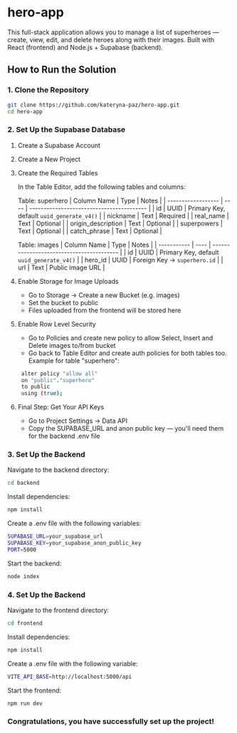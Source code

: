 # hero-app

This full-stack application allows you to manage a list of superheroes — create, view, edit, and delete heroes along with their images. Built with React (frontend) and Node.js + Supabase (backend).

## How to Run the Solution

### 1. Clone the Repository

```bash
git clone https://github.com/kateryna-paz/hero-app.git
cd hero-app
```

### 2. Set Up the Supabase Database

1. Create a Supabase Account
2. Create a New Project
3. Create the Required Tables

   In the Table Editor, add the following tables and columns:

   Table: superhero
   | Column Name | Type | Notes |
   | ------------------ | ---- | ----------------------------------------- |
   | id | UUID | Primary Key, default `uuid_generate_v4()` |
   | nickname | Text | Required |
   | real_name | Text | Optional |
   | origin_description | Text | Optional |
   | superpowers | Text | Optional |
   | catch_phrase | Text | Optional |

   Table: images
   | Column Name | Type | Notes |
   | ----------- | ---- | ----------------------------------------- |
   | id | UUID | Primary Key, default `uuid_generate_v4()` |
   | hero_id | UUID | Foreign Key → `superhero.id` |
   | url | Text | Public image URL |

4. Enable Storage for Image Uploads

   - Go to Storage → Create a new Bucket (e.g. images)
   - Set the bucket to public
   - Files uploaded from the frontend will be stored here

5. Enable Row Level Security

   - Go to Policies and create new policy to allow Select, Insert and Delete images to/from bucket
   - Go back to Table Editor and create auth policies for both tables too. Example for table "superhero":

   ```bash
    alter policy "allow all"
    on "public"."superhero"
    to public
    using (true);

   ```

6. Final Step: Get Your API Keys
   - Go to Project Settings → Data API
   - Copy the SUPABASE_URL and anon public key — you'll need them for the backend .env file

### 3. Set Up the Backend

Navigate to the backend directory:

```bash
cd backend
```

Install dependencies:

```bash
npm install
```

Create a .env file with the following variables:

```bash
SUPABASE_URL=your_supabase_url
SUPABASE_KEY=your_supabase_anon_public_key
PORT=5000
```

Start the backend:

```bash
node index
```

### 4. Set Up the Backend

Navigate to the frontend directory:

```bash
cd frontend
```

Install dependencies:

```bash
npm install
```

Create a .env file with the following variable:

```bash
VITE_API_BASE=http://localhost:5000/api
```

Start the frontend:

```bash
npm run dev
```

### Congratulations, you have successfully set up the project!
